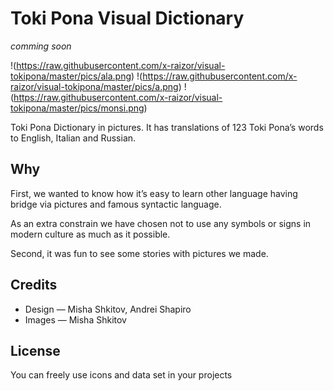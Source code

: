 Toki Pona Visual Dictionary
===========================
*comming soon*

!(https://raw.githubusercontent.com/x-raizor/visual-tokipona/master/pics/ala.png)
!(https://raw.githubusercontent.com/x-raizor/visual-tokipona/master/pics/a.png)
!(https://raw.githubusercontent.com/x-raizor/visual-tokipona/master/pics/monsi.png)

Toki Pona Dictionary in pictures. It has translations of 123 Toki Pona’s words to English, Italian and Russian.

## Why
First, we wanted to know how it’s easy to learn other language having bridge via pictures and famous syntactic language. 

As an extra constrain we have chosen not to use any symbols or signs in modern culture as much as it possible.

Second, it was fun to see some stories with pictures we made. 


## Credits
* Design — Misha Shkitov, Andrei Shapiro
* Images — Misha Shkitov


## License
You can freely use icons and data set in your projects 


